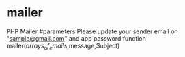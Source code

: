 # mailer
PHP Mailer
#parameters
Please update your sender email on "sample@gmail.com" and app password
function mailer($arrays_of_emails,$message,$ubject)
